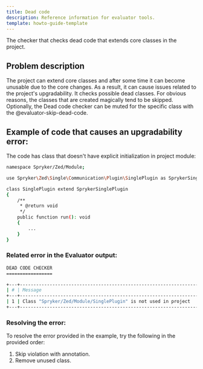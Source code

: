 ```yaml
---
title: Dead code
description: Reference information for evaluator tools.
template: howto-guide-template
---
```


The checker that checks dead code that extends core classes in the project.

## Problem description

The project can extend core classes and after some time it can become unusable due to the core changes. As a result, it can cause issues related to the project's upgradability.
It checks possible dead classes. For obvious reasons, the classes that are created magically tend to be skipped.
Optionally, the Dead code checker can be muted for the specific class with the @evaluator-skip-dead-code.

## Example of code that causes an upgradability error:

The code has class that doesn't have explicit initialization in project module: 

```bash
namespace Spryker/Zed/Module;

use Spryker\Zed\Single\Communication\Plugin\SinglePlugin as SprykerSinglePlugin;

class SinglePlugin extend SprykerSinglePlugin
{
    /**
     * @return void
     */
    public function run(): void
    {
        ...
    }
}
```
### Related error in the Evaluator output:

```bash
DEAD CODE CHECKER
=================

+---+----------------------------------------------------------------------+-----------------------------------------------------------------------+
| # | Message                                                              | Target                                                                |
+---+----------------------------------------------------------------------+-----------------------------------------------------------------------+
| 1 | Class "Spryker/Zed/Module/SinglePlugin" is not used in project       | Spryker/Zed/Module/SinglePlugin                                       |
+---+----------------------------------------------------------------------+-----------------------------------------------------------------------+
```

### Resolving the error: 
To resolve the error provided in the example, try the following in the provided order:
1. Skip violation with annotation.
2. Remove unused class.

